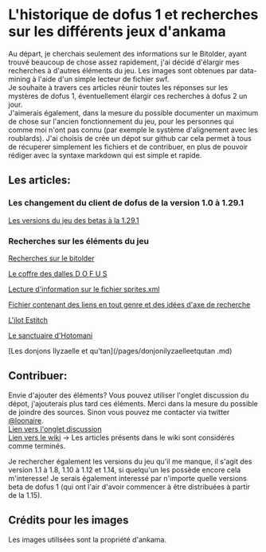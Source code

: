 # L'historique de dofus 1 et recherches sur les différents jeux d'ankama

Au départ, je cherchais seulement des informations sur le Bitolder, ayant trouvé beaucoup de chose assez rapidement, j'ai décidé d'élargir mes recherches à d'autres éléments du jeu. Les images sont obtenues par data-mining à l'aide d'un simple lecteur de fichier swf.   
Je souhaite à travers ces articles réunir toutes les réponses sur les mystères de dofus 1, éventuellement élargir ces recherches à dofus 2 un jour.  
J'aimerais également, dans la mesure du possible documenter un maximum de chose sur l'ancien fonctionnement du jeu, pour les personnes qui comme moi n'ont pas connu (par exemple le système d'alignement avec les roublards).
J'ai choisis de crée un dépot sur github car cela permet à tous de récuperer simplement les fichiers et de contribuer, en plus de pouvoir rédiger avec la syntaxe markdown qui est simple et rapide.

## Les articles:

### Les changement du client de dofus de la version 1.0 à 1.29.1
[Les versions du jeu des betas à la 1.29.1](/pages/versionsdofus1.md)

### Recherches sur les éléments du jeu  

[Recherches sur le bitolder](/pages/bitolder.md)

[Le coffre des dalles D O F U S](/pages/dallesdofus.md)

[Lecture d'information sur le fichier sprites.xml](/pages/analysespritexml.md)

[Fichier contenant des liens en tout genre et des idées d'axe de recherche](/pages/liensenvracetideesrecherche.md)

[L'ilot Estitch](/pages/ilotestitch.md)

[Le sanctuaire d'Hotomani](/pages/sanctuairehotomani.md)

[Les donjons Ilyzaelle et qu'tan](/pages/donjonilyzaelleetqutan .md)

## Contribuer:
Envie d'ajouter des éléments? Vous pouvez utiliser l'onglet discussion du dépot, j'ajouterais plus tard ces éléments. Merci dans la mesure du possible de joindre des sources. Sinon vous pouvez me contacter via twitter [@loonaire](https://twitter.com/loonaire).  
[Lien vers l'onglet discussion](https://github.com/loonaire/Dofus1Documentation/discussions)   
[Lien vers le wiki](https://github.com/loonaire/Dofus1Documentation/wiki) -> Les articles présents dans le wiki sont considérés comme terminés.

Je rechercher également les versions du jeu qu'il me manque, il s'agit des version 1.1 à 1.8, 1.10 à 1.12 et 1.14, si quelqu'un les possède encore cela m'interesse! 
Je serais également interessé par n'importe quelle versions beta de dofus 1 (qui ont l'air d'avoir commencer à être distribuées à partir de la 1.15).



## Crédits pour les images
Les images utilisées sont la propriété d'ankama.
